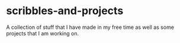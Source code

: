 # scribbles-and-projects
A collection of stuff that I have made in my free time as well as some projects that I am working on.
